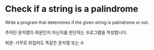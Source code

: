 # Check if a string is a palindrome

Write a program that determines if the given string is palindrome or not.

주어진 문자열이 회문인지 아닌지를 판단하는 프로그램을 작성합니다.

회문: 거꾸로 뒤집어도 똑같은 문자열 또는 수
